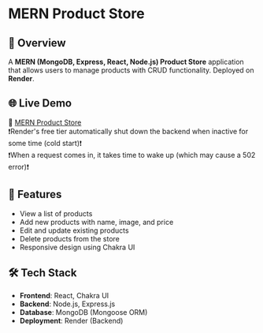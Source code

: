 # MERN Product Store
## 📌 Overview
A **MERN (MongoDB, Express, React, Node.js) Product Store** application that allows users to manage products with CRUD functionality. Deployed on **Render**.

## 🌐 Live Demo  
🔗 [MERN Product Store](https://mern-product-store-8o69.onrender.com/)
<br>❗Render's free tier automatically shut down the backend when inactive for some time (cold start)❗
<br>❗When a request comes in, it takes time to wake up (which may cause a 502 error)❗

## 🚀 Features 
- View a list of products
- Add new products with name, image, and price
- Edit and update existing products
- Delete products from the store
- Responsive design using Chakra UI  

## 🛠️ Tech Stack  
- **Frontend**: React, Chakra UI  
- **Backend**: Node.js, Express.js
- **Database**: MongoDB (Mongoose ORM)  
- **Deployment**: Render (Backend)
